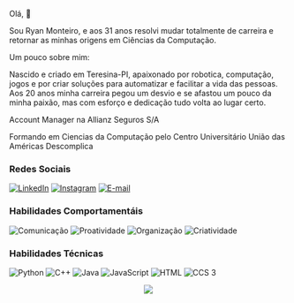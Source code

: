 
Olá, 👋

Sou Ryan Monteiro, e aos 31 anos resolvi mudar totalmente de carreira e retornar as minhas origens em Ciências da Computação.

Um pouco sobre mim:

Nascido e criado em Teresina-PI, apaixonado por robotica, computação, jogos e por criar soluções para automatizar e facilitar a vida das pessoas. Aos 20 anos minha carreira pegou um desvio e se afastou um pouco da minha paixão, mas com esforço e dedicação tudo volta ao lugar certo.

Account Manager na Allianz Seguros S/A

Formando em Ciencias da Computação pelo Centro Universitário União das Américas Descomplica
### Redes Sociais

[![LinkedIn](https://img.shields.io/badge/LinkedIn-000?style=for-the-badge&logo=linkedin&logoColor=0E76A8)](https://www.linkedin.com/in/ryanbmonteiro/)
[![Instagram](https://img.shields.io/badge/Instagram-000?style=for-the-badge&logo=instagram)](https://www.instagram.com/ryanbmonteiro)
[![E-mail](https://img.shields.io/badge/-Email-000?style=for-the-badge&logo=microsoft-outlook&logoColor=E94D5F)](mailto:ryanmonteiro@outlook.com)

### Habilidades Comportamentáis
![Comunicação](https://img.shields.io/badge/Comunica%C3%A7%C3%A3o%20-%20black?style=for-the-badge)
![Proatividade](https://img.shields.io/badge/Proatividade%20-%20black?style=for-the-badge)
![Organização](https://img.shields.io/badge/Organização%20-%20black?style=for-the-badge)
![Criatividade](https://img.shields.io/badge/Criatividade%20-%20black?style=for-the-badge)

### Habilidades Técnicas

![Python](https://img.shields.io/badge/Python-000?style=for-the-badge&logo=python)
![C++](https://img.shields.io/badge/C++-000?style=for-the-badge&logo=cplusplus)
![Java](https://img.shields.io/badge/Java-000?style=for-the-badge&logo=java)
![JavaScript](https://img.shields.io/badge/JavaScript-000?style=for-the-badge&logo=javascript)
![HTML](https://img.shields.io/badge/html5-000?style=for-the-badge&logo=html5)
![CCS 3](https://img.shields.io/badge/CSS%203-000?style=for-the-badge&logo=CSS3)

<p align="center">
<a href="https://github.com/anuraghazra/github-readme-stats">
  <img align="center" src="https://github-readme-stats-git-masterrstaa-rickstaa.vercel.app/api/top-langs/?username=ryanmonteiro&layout=compact&bg_color=000&border_color=30A3DC&title_color=2aa889&text_color=599" />
</a> 
</p>
